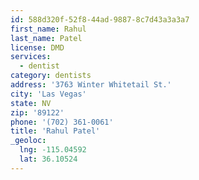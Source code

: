 ```yaml
---
id: 588d320f-52f8-44ad-9887-8c7d43a3a3a7
first_name: Rahul
last_name: Patel
license: DMD
services:
  - dentist
category: dentists
address: '3763 Winter Whitetail St.'
city: 'Las Vegas'
state: NV
zip: '89122'
phone: '(702) 361-0061'
title: 'Rahul Patel'
_geoloc:
  lng: -115.04592
  lat: 36.10524
---
```

